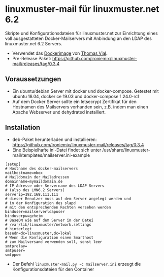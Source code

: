 # linuxmuster-mail für linuxmuster.net 6.2

Skripte und Konfigurationsdateien für linuxmuster.net zur Einrichtung eines voll ausgestatteten Docker-Mailservers mit Anbindung an den LDAP des linuxmuster.net 6.2 Servers.

- Verwendet das [Dockerimage](https://hub.docker.com/r/tvial/docker-mailserver/) von [Thomas Vial](https://hub.docker.com/r/tvial).
- Pre-Release Paket: https://github.com/ironiemix/linuxmuster-mail/releases/tag/0.3.4

## Voraussetzungen 

- Ein ubuntu/debian Server mit docker und docker-compose. Getestet mit ubuntu 18.04, docker ce 19.03 und docker-compose 1.24.0-rc1
- Auf dem Docker Server sollte ein letsecrypt Zertifikat für den Hostnamen des Mailservers vorhanden sein, z.B. indem man einen Apache Webserver und dehydrated installiert.

## Installation 

- deb-Paket herunterladen und installieren: https://github.com/ironiemix/linuxmuster-mail/releases/tag/0.3.4
- Eine Beispielhafte ini-Datei findet sich unter /usr/share/linuxmuster-mail/templates/mailserver.ini-example
```
[setup]
# Hostname des docker-mailservers
mailhostname=mbox
# Maildomain der Mailadressen
domainname=mymaildomain.de
# IP Adresse oder Servername des LDAP Servers
# (also des LMN6.2 Servers)
serverip=192.168.111.111
# dieser Benutzer muss auf dem Server angelegt werden und
# in der Konfiguration des slapd 
# mit den entsprechenden Rechten versehen werden
binduser=mailserverldapuser
binduserpw=geheim
# BaseDN wie auf dem Server in der Datei 
# /var/lib/linuxmuster/network.settings
# hinterlegt
basedn=dc=linuxmuster,dc=lokal
# Wenn die Konfiguration einen Smarthost
# zum Mailversand verwenden soll, sonst leer
smtprelay=
smtpuser=
smtppw=
```
- Der Befehl ``linuxmuster-mail.py -c mailserver.ini`` erzeugt die Konfigurationsdateien für den Container

